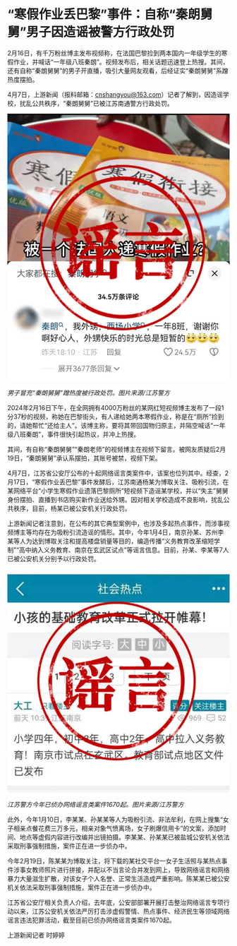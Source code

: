 # “寒假作业丢巴黎”事件：自称“秦朗舅舅”男子因造谣被警方行政处罚

2月16日，有千万粉丝博主发布视频称，在法国巴黎捡到两本国内一年级学生的寒假作业，并喊话“一年级八班秦朗”。视频发布后，相关话题迅速登上热搜。其间，还有自称“秦朗舅舅”的男子开直播，吸引大量网友观看，后经证实“秦朗舅舅”系蹭热度摆拍。

4月7日，上游新闻（报料邮箱：cnshangyou@163.com）记者了解到，因造谣学校，扰乱公共秩序，“秦朗舅舅”已被江苏南通警方行政处罚。

![9da67a57b54ce89e3c9220fcc0b7b70d.jpg](https://raw.githubusercontent.com/qqhsx/qqnews_image/main/2024/04/07/“寒假作业丢巴黎”事件：自称“秦朗舅舅”男子因造谣被警方行政处罚/9da67a57b54ce89e3c9220fcc0b7b70d.jpg)

_男子冒充“秦朗舅舅”蹭热度被行政处罚。图片来源/江苏警方_

2024年2月16日下午，在全网拥有4000万粉丝的某网红短视频博主发布了一段1分37秒的视频，称她在巴黎街头，有人递给她两本寒假作业，称是在“厕所”捡到的，请她帮忙“还给主人”。该博主称，要将其带回国物归原主，并隔空喊话“一年级八班秦朗”，事件很快引起热议，并冲上热搜。

其间，有自称“秦朗舅舅”“秦朗老师”的视频博主在视频下留言。被网友质疑后2月19日，“秦朗舅舅”承认系摆拍，其账号被禁，视频下架。

4月7日，江苏省公安厅公布的十起网络谣言类案件中，该案也位列其中。经查，2月17日，“寒假作业丢巴黎”事件发酵后，江苏南通杨某为博取关注、吸粉引流，在某网络平台“小学生寒假作业遗落巴黎厕所”短视频下造谣某学校，并以“失主”舅舅身份摆拍、直播到书店购买新作业送给外甥。因对相关学校造成不良影响，扰乱公共秩序，目前，杨某已被公安机关行政处罚。

上游新闻记者注意到，在公布的其它典型案例中，也涉及多起热点事件，而涉事视频博主等均存在为吸粉引流造谣的情形。其中，今年1月4日，南京孙某、苏州李某等人为达到博取关注和提高楼盘销量等目的，编造传播“义务教育改革缩短学制”“高中纳入义务教育、南京在玄武区试点”等谣言信息。目前，孙某、李某等7人已被公安机关分别予以行政处罚。

![47b95ef517730b383ec340765faf713a.jpg](https://raw.githubusercontent.com/qqhsx/qqnews_image/main/2024/04/07/“寒假作业丢巴黎”事件：自称“秦朗舅舅”男子因造谣被警方行政处罚/47b95ef517730b383ec340765faf713a.jpg)

_江苏警方今年已侦办网络谣言类案件1670起。图片来源/江苏警方_

此外，今年1月10日，李某某、孙某某等人为吸粉引流、非法牟利，在网上搜集“女子相亲点餐花费三万多元，相亲对象气愤离场，女子刷爆信用卡”的文案，添加时间、地点等虚假内容进行改编并出镜拍摄。李某某、孙某某已被盐城公安机关依法采取刑事强制措施，案件正在进一步侦办中。

今年2月19日，陈某某为博取关注，将下载的某社交平台一女子生活照与某热点事件涉事女教师照片进行拼接，并配以不当言论合并发到网上，导致网络谣言和网络暴力大量滋生扩散，对该女子个人名誉、正常生活造成严重影响。陈某某已被公安机关依法采取刑事强制措施，案件正在进一步侦办中。

江苏省公安厅相关负责人介绍，去年底，公安部部署开展打击整治网络谣言专项行动以来，江苏公安机关依法严厉打击涉虚假警情、热点事件、经济民生等领域网络谣言违法犯罪活动，截至目前已侦办网络谣言类案件1670起。

上游新闻记者 时婷婷

